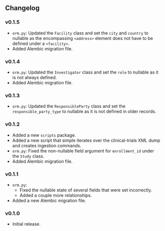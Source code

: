 ## Changelog

### v0.1.5

- `orm.py`: Updated the `Facility` class and set the `city` and `country` to nullable as the encompassing `<address>` element does not have to be defined under a `<facility>`.
- Added Alembic migration file.

### v0.1.4

- `orm.py`: Updated the `Investigator` class and set the `role` to nullable as it is not always defined.
- Added Alembic migration file.

### v0.1.3

- `orm.py`: Updated the `ResponsibleParty` class and set the `responsible_party_type` to nullable as it is not defined in older records.

### v0.1.2

- Added a new `scripts` package.
- Added a new script that simple iterates over the clinical-trials XML dump and creates ingestion commands.
- `orm.py`: Fixed the non-nullable field argument for `enrollment_id` under the `Study` class.
- Added Alembic migration file.

### v0.1.1

- `orm.py`:
    - Fixed the nullable state of several fields that were set incorrectly.
    - Added a couple more relationships.
- Added a new Alembic migration file.

### v0.1.0

- Initial release.
